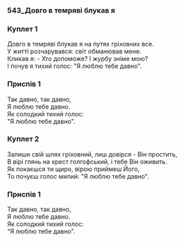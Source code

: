 ### 543_Довго в темряві блукав я
### Куплет 1
Довго в темряві блукав я на путях гріховних все. <br/>У житті розчарувався: світ обманював мене.<br/>Кликав я: - Хто допоможе? І журбу зніме мою? <br/>І почув я тихий голос: "Я люблю тебе давно".
### Приспів 1
Так давно, так давно, <br/>Я люблю тебе давно.<br/>Як солодкий тихий голос: <br/>"Я люблю тебе давно".
### Куплет 2
Залиши свій шлях гріховний, лиш довірся - Він простить, <br/>В вірі глянь на хрест голгофський, і тебе Він оживить.<br/>Як покаєшся ти щиро, вірою приймеш Його, <br/>То почуєш голос милий: "Я люблю тебе давно".
### Приспів 1
Так давно, так давно, <br/>Я люблю тебе давно.<br/>Як солодкий тихий голос: <br/>"Я люблю тебе давно".
